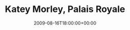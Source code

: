 ---
templateKey: event
guid: 0894f957-6eab-11ea-99c5-002590d1d1b0
date: 2009-08-16T18:00:00+00:00
eventTime: '6pm'
title: Katey Morley, Palais Royale
artist: Katey Morley
city: Toronto
venue: Palais Royale
group: Tim Shia
guests: Dafydd Hughes, Chris Banks
---
